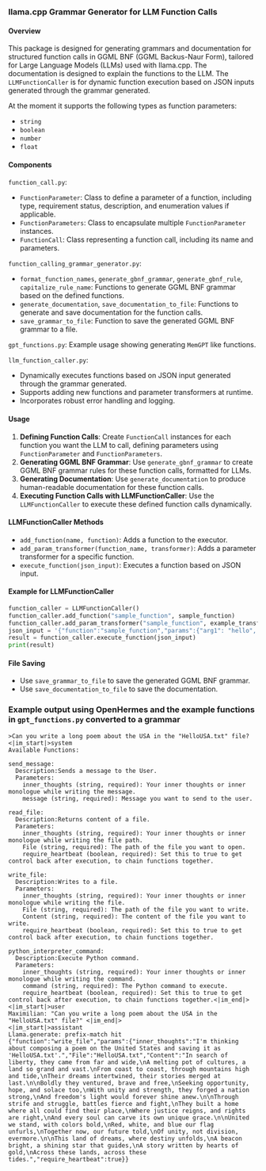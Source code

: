 ### llama.cpp Grammar Generator for LLM Function Calls

#### Overview
This package is designed for generating grammars and documentation for structured function calls in GGML BNF (GGML Backus-Naur Form), tailored for Large Language Models (LLMs) used with llama.cpp. The documentation is designed to explain the functions to the LLM. The `LLMFunctionCaller` is for dynamic function execution based on JSON inputs generated through the grammar generated.

At the moment it supports the following types as function parameters:

- `string`
- `boolean`
- `number`
- `float`

#### Components
`function_call.py`:
- `FunctionParameter`: Class to define a parameter of a function, including type, requirement status, description, and enumeration values if applicable.
- `FunctionParameters`: Class to encapsulate multiple `FunctionParameter` instances.
- `FunctionCall`: Class representing a function call, including its name and parameters.

`function_calling_grammar_generator.py`:
- `format_function_names`, `generate_gbnf_grammar`, `generate_gbnf_rule`, `capitalize_rule_name`: Functions to generate GGML BNF grammar based on the defined functions.
- `generate_documentation`, `save_documentation_to_file`: Functions to generate and save documentation for the function calls.
- `save_grammar_to_file`: Function to save the generated GGML BNF grammar to a file.

`gpt_functions.py`:
Example usage showing generating `MemGPT` like functions.

`llm_function_caller.py`:
- Dynamically executes functions based on JSON input generated through the grammar generated.
- Supports adding new functions and parameter transformers at runtime.
- Incorporates robust error handling and logging.

#### Usage
1. **Defining Function Calls**: Create `FunctionCall` instances for each function you want the LLM to call, defining parameters using `FunctionParameter` and `FunctionParameters`.
2. **Generating GGML BNF Grammar**: Use `generate_gbnf_grammar` to create GGML BNF grammar rules for these function calls, formatted for LLMs.
3. **Generating Documentation**: Use `generate_documentation` to produce human-readable documentation for these function calls.
4. **Executing Function Calls with LLMFunctionCaller**: Use the `LLMFunctionCaller` to execute these defined function calls dynamically.

#### LLMFunctionCaller Methods
- `add_function(name, function)`: Adds a function to the executor.
- `add_param_transformer(function_name, transformer)`: Adds a parameter transformer for a specific function.
- `execute_function(json_input)`: Executes a function based on JSON input.

#### Example for LLMFunctionCaller
```python
function_caller = LLMFunctionCaller()
function_caller.add_function("sample_function", sample_function)
function_caller.add_param_transformer("sample_function", example_transformer)
json_input = '{"function":"sample_function","params":{"arg1": "hello", "arg2": "world"}}'
result = function_caller.execute_function(json_input)
print(result)
```

#### File Saving
- Use `save_grammar_to_file` to save the generated GGML BNF grammar.
- Use `save_documentation_to_file` to save the documentation.

### Example output using OpenHermes and the example functions in `gpt_functions.py` converted to a grammar


````text
>Can you write a long poem about the USA in the "HelloUSA.txt" file?
<|im_start|>system
Available Functions:

send_message:
  Description:Sends a message to the User.
  Parameters:
    inner_thoughts (string, required): Your inner thoughts or inner monologue while writing the message.
    message (string, required): Message you want to send to the user.

read_file:
  Description:Returns content of a file.
  Parameters:
    inner_thoughts (string, required): Your inner thoughts or inner monologue while writing the file path.
    File (string, required): The path of the file you want to open.
    require_heartbeat (boolean, required): Set this to true to get control back after execution, to chain functions together.

write_file:
  Description:Writes to a file.
  Parameters:
    inner_thoughts (string, required): Your inner thoughts or inner monologue while writing the file.
    File (string, required): The path of the file you want to write.
    Content (string, required): The content of the file you want to write.
    require_heartbeat (boolean, required): Set this to true to get control back after execution, to chain functions together.

python_interpreter_command:
  Description:Execute Python command.
  Parameters:
    inner_thoughts (string, required): Your inner thoughts or inner monologue while writing the command.
    command (string, required): The Python command to execute.
    require_heartbeat (boolean, required): Set this to true to get control back after execution, to chain functions together.<|im_end|>
<|im_start|>user
Maximilian: "Can you write a long poem about the USA in the "HelloUSA.txt" file?" <|im_end|>
<|im_start|>assistant
Llama.generate: prefix-match hit
{"function":"write_file","params":{"inner_thoughts":"I'm thinking about composing a poem on the United States and saving it as 'HelloUSA.txt'.","File":"HelloUSA.txt","Content":"In search of liberty, they came from far and wide,\nA melting pot of cultures, a land so grand and vast.\nFrom coast to coast, through mountains high and tide,\nTheir dreams intertwined, their stories merged at last.\n\nBoldly they ventured, brave and free,\nSeeking opportunity, hope, and solace too,\nWith unity and strength, they forged a nation strong,\nAnd freedom's light would forever shine anew.\n\nThrough strife and struggle, battles fierce and fight,\nThey built a home where all could find their place,\nWhere justice reigns, and rights are right,\nAnd every soul can carve its own unique grace.\n\nUnited we stand, with colors bold,\nRed, white, and blue our flag unfurls,\nTogether now, our future told,\nOf unity, not division, evermore.\n\nThis land of dreams, where destiny unfolds,\nA beacon bright, a shining star that guides,\nA story written by hearts of gold,\nAcross these lands, across these tides.","require_heartbeat":true}}
````